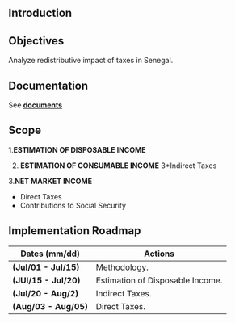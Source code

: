 ## Introduction

## Objectives
Analyze redistributive impact of taxes in Senegal. 

## Documentation 
See [**documents**](https://github.com/mynorvc/eq_sen/blob/master/docs.md)


## Scope

1.**ESTIMATION OF DISPOSABLE INCOME**

2. **ESTIMATION OF CONSUMABLE INCOME**
3*Indirect Taxes	

3.**NET MARKET INCOME**
* Direct Taxes
* Contributions to Social Security

## Implementation Roadmap

|Dates  (mm/dd)| Actions |
|---|---|
| **(Jul/01 - Jul/15)** | Methodology.|
| **(JUl/15 - Jul/20)** | Estimation of Disposable Income. |
| **(Jul/20 - Aug/2)** | Indirect Taxes. |
| **(Aug/03 - Aug/05)** | Direct Taxes. |


